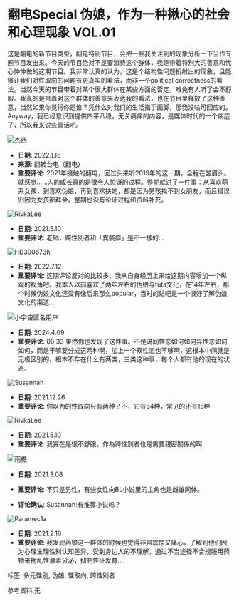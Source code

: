 # 翻电Special 伪娘，作为一种揪心的社会和心理现象 VOL.01 

这是翻电的新节目类型，翻电特别节目，会把一些我关注到的现象分析一下当作专题节目发出来。今天的节目绝对不是要消费这个群体，我是带着特别大的善意和忧心忡忡做的这期节目。我非常认真的认为，这是个结构性问题折射出的现象，且能够让我们对性取向的问题有更真实的看法，而非一个political correctness的看法。当然今天的节目带着对某个很大群体在某些方面的否定，难免有人听了会不舒服。我真的是带着对这个群体的善意来表达我的看法，也在节目里释放了这种善意，当然如果你觉得你是谁？凭什么对我们的生活指手画脚，那我没啥可回应的。Anyway，我已经意识到提供四平八稳，无关痛痒的内容，是媒体时代的一个病症了，所以我来说些真话吧。

![杰西](https://image.xyzcdn.net/Ft99oA_uZCA4hoZExpDT25M8ElQF@thumbnail)

- **日期**: 2022.1.16
- **来源**: 翻转台电（翻电）
- **重要评论**: 2021年接触的翻电，回过头来听2019年的这一期，全程在皱眉头。就感觉……人的成长真的是很令人惊讶的过程。整期就讲了一件事：从喜欢萌系女孩，到喜欢伪娘，再到喜欢扶她，都是因为男孩找不到女朋友，而且错误归因为女孩都拜金。整期也没有论证过程和资料补充。

![RivkaLee](https://image.xyzcdn.net/FrlLSIQw_IXNQMXkQ8dd820Ei6Nk.jpg@thumbnail)

- **日期**: 2021.5.10
- **重要评论**: 老師，跨性別者和「異裝癖」是不一樣的...

![HD390673h](https://image.xyzcdn.net/Fl5HcWfmE9LzF9MjGYVdU4D-Tcjl.jpg@thumbnail)

- **日期**: 2022.7.12
- **重要评论**: 这期评论反对的比较多，我从自身经历上来给这期内容增加一个纵观的视角吧。我本人以前喜欢了两年左右的伪娘与futa文化，在14年左右，那个时候伪娘文化还没有像后来那么popular，当时的贴吧是一个很好了解伪娘文化的渠道...

![小宇宙匿名用户](https://image.xyzcdn.net/Fo4xvk1XtpoktwZbWRpEZb_gzDUO@thumbnail)

- **日期**: 2024.4.09
- **重要评论**: 06:33 果然你也发现了这件事。不是说同性恋如何如何异性恋如何如何，而是干嘛要分成这两种啊，加上一个双性恋也不够啊，这根本中间就是无极区别的，根本不存在什么有两类，三类这种事，每个人都有他的现在的状态。

![Susannah](https://image.xyzcdn.net/FhnTs5_M6PMBSU0KWUiY9LpTUztr.jpg@thumbnail)

- **日期**: 2021.12.26
- **重要评论**: 你以为的性取向只有两种？不，它有64种，常见的还有15种

![RivkaLee](https://image.xyzcdn.net/FrlLSIQw_IXNQMXkQ8dd820Ei6Nk.jpg@thumbnail)

- **日期**: 2021.5.10
- **重要评论**: 我實在是很不舒服，作為跨性別者也是需要親密關係的啊

![雨檐](https://image.xyzcdn.net/FvHZj7u8JzLs-d17kd6Dtvwtk0Se.jpg@thumbnail)

- **日期**: 2021.3.08
- **重要评论**: 不只是男性，有些女性向BL小说里的主角也是雌雄同体。

- **评论确认**: Susannah:有推荐小说吗？

![Paramec1a](https://image.xyzcdn.net/FlO9EySxbjyBSJhzy7JGHOkt1neS.jpg@thumbnail)

- **日期**: 2021.2.16
- **重要评论**: 我发现药娘这一群体的时候也觉得非常震惊又痛心，了解到他们因为心理生理性别认知差异，受到身边人的不理解，通过不当途径不合规服用药物来扰乱性激素分泌，抑制性征发育.... 

标签: 多元性别, 伪娘, 性取向, 跨性别者

参考资料:无